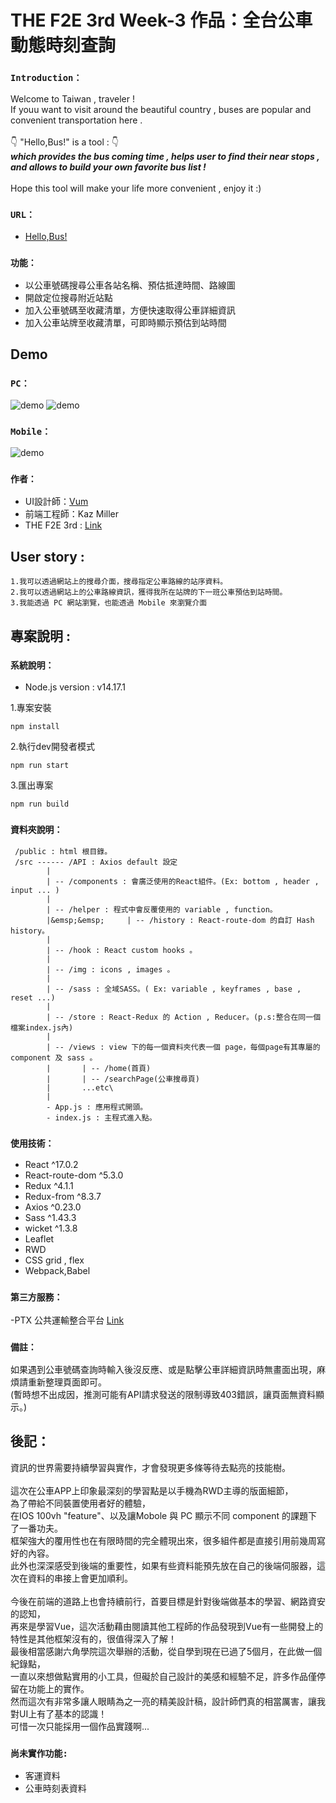 # THE F2E 3rd Week-3 作品：全台公車動態時刻查詢

 ### `Introduction：`
 Welcome to Taiwan , traveler !\
 If youu want to visit around the beautiful country , buses are popular and convenient transportation here . \
 \
 👇 "Hello,Bus!" is a tool : 👇 
 \
 **_which provides the bus coming time , helps user to find their near stops , and allows to build your own favorite bus list !_**
 \
 \
 Hope this tool will make your life more convenient , enjoy it :)

 ### `URL：`
  - [Hello,Bus!](https://hellobus.netlify.app/#/)
 
 ### `功能：`
 
  - 以公車號碼搜尋公車各站名稱、預估抵達時間、路線圖
  - 開啟定位搜尋附近站點
  - 加入公車號碼至收藏清單，方便快速取得公車詳細資訊
  - 加入公車站牌至收藏清單，可即時顯示預估到站時間
 
 ## Demo
 ### `PC：`
 ![demo](./1.png)
 ![demo](./2.png)
 ### `Mobile：`
 ![demo](./3.png)
 
 ### `作者：`
  - UI設計師：[Vum](https://www.figma.com/file/I9HRHRRM2xtTFhoGuJjcJn/The-F2E_week3)
  - 前端工程師：Kaz Miller
  - THE F2E 3rd : [Link](https://2021.thef2e.com/)
 
 ##  User story :

    1.我可以透過網站上的搜尋介面，搜尋指定公車路線的站序資料。
    2.我可以透過網站上的公車路線資訊，獲得我所在站牌的下一班公車預估到站時間。
    3.我能透過 PC 網站瀏覽，也能透過 Mobile 來瀏覽介面
    
 
 ## 專案說明 :
 
 ### `系統說明：`
  - Node.js version : v14.17.1
 
 1.專案安裝 
 ```
 npm install
 ```
 
 2.執行dev開發者模式 
 ```
 npm run start
 ```
 
  3.匯出專案 
 ```
 npm run build
 ```
 
 
 
 ### `資料夾說明：`

``` 
 /public : html 根目錄。
 /src ------ /API : Axios default 設定 
        |
        | -- /components : 會廣泛使用的React組件。(Ex: bottom , header , input ... )
        |
        | -- /helper : 程式中會反覆使用的 variable , function。
        |&emsp;&emsp;     | -- /history : React-route-dom 的自訂 Hash history。
        |     
        | -- /hook : React custom hooks 。
        |
        | -- /img : icons , images 。
        |
        | -- /sass : 全域SASS。( Ex: variable , keyframes , base , reset ...)
        |
        | -- /store : React-Redux 的 Action , Reducer。(p.s:整合在同一個檔案index.js內)
        |
        | -- /views : view 下的每一個資料夾代表一個 page，每個page有其專屬的 component 及 sass 。
        |       | -- /home(首頁)
        |       | -- /searchPage(公車搜尋頁)
        |       ...etc\
        |  
        - App.js : 應用程式開頭。
        - index.js : 主程式進入點。
 ```       
        
        
 ### `使用技術：`
 
 - React ^17.0.2
 - React-route-dom ^5.3.0
 - Redux ^4.1.1
 - Redux-from ^8.3.7
 - Axios ^0.23.0 
 - Sass ^1.43.3
 - wicket ^1.3.8
 - Leaflet
 - RWD
 - CSS grid , flex 
 - Webpack,Babel
 
 ### `第三方服務：`
 
 -PTX 公共運輸整合平台 [Link](https://ptx.transportdata.tw/PTX/)
 
 ### `備註：`
 
 如果遇到公車號碼查詢時輸入後沒反應、或是點擊公車詳細資訊時無畫面出現，麻煩請重新整理頁面即可。\
 (暫時想不出成因，推測可能有API請求發送的限制導致403錯誤，讓頁面無資料顯示。)

## 後記：

資訊的世界需要持續學習與實作，才會發現更多條等待去點亮的技能樹。\
\
這次在公車APP上印象最深刻的學習點是以手機為RWD主導的版面細節，\
為了帶給不同裝置使用者好的體驗，\
在IOS 100vh "feature"、以及讓Mobole 與 PC 顯示不同 component 的課題下了一番功夫。\
框架強大的覆用性也在有限時間的完全體現出來，很多組件都是直接引用前幾周寫好的內容。\
此外也深深感受到後端的重要性，如果有些資料能預先放在自己的後端伺服器，這次在資料的串接上會更加順利。\
\
今後在前端的道路上也會持續前行，首要目標是針對後端做基本的學習、網路資安的認知，\
再來是學習Vue，這次活動藉由閱讀其他工程師的作品發現到Vue有一些開發上的特性是其他框架沒有的，很值得深入了解！\
最後相當感謝六角學院這次舉辦的活動，從自學到現在已過了5個月，在此做一個紀錄點，\
一直以來想做點實用的小工具，但礙於自己設計的美感和經驗不足，許多作品僅停留在功能上的實作。\
然而這次有非常多讓人眼睛為之一亮的精美設計稿，設計師們真的相當厲害，讓我對UI上有了基本的認識！\
可惜一次只能採用一個作品實踐啊...


### `尚未實作功能:`
 - 客運資料
 - 公車時刻表資料
 

